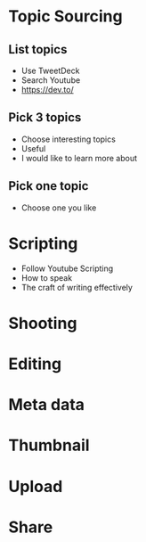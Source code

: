# Topic Sourcing
## List topics
- Use TweetDeck 
- Search Youtube
- https://dev.to/

## Pick 3 topics
- Choose interesting topics
- Useful
- I would like to learn more about

## Pick one topic
- Choose one you like


# Scripting

- Follow Youtube Scripting
- How to speak
- The craft of writing effectively

# Shooting

# Editing

# Meta data

# Thumbnail

# Upload

# Share
